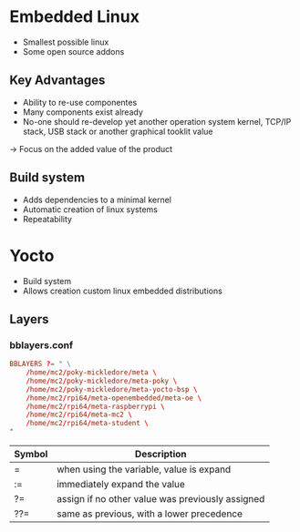 # Embedded Linux

- Smallest possible linux
- Some open source addons


## Key Advantages

- Ability to re-use componentes
- Many components exist already
- No-one should re-develop yet another operation system kernel, TCP/IP stack, USB stack or another graphical tooklit value

-> Focus on the added value of the product


## Build system

- Adds dependencies to a minimal kernel
- Automatic creation of linux systems
- Repeatability

# Yocto

- Build system
- Allows creation custom linux embedded distributions

## Layers

### bblayers.conf

```bblayers.conf
BBLAYERS ?= " \
	/home/mc2/poky-mickledore/meta \
	/home/mc2/poky-mickledore/meta-poky \
	/home/mc2/poky-mickledore/meta-yocto-bsp \
	/home/mc2/rpi64/meta-openembedded/meta-oe \
	/home/mc2/rpi64/meta-raspberrypi \
	/home/mc2/rpi64/meta-mc2 \
	/home/mc2/rpi64/meta-student \
"
```

| Symbol | Description |
|--------|-------------|
| =  |when using the variable, value is expand |
| := | immediately expand the value |
| ?= | assign if no other value was previously assigned |
| ??= | same as previous, with a lower precedence |
